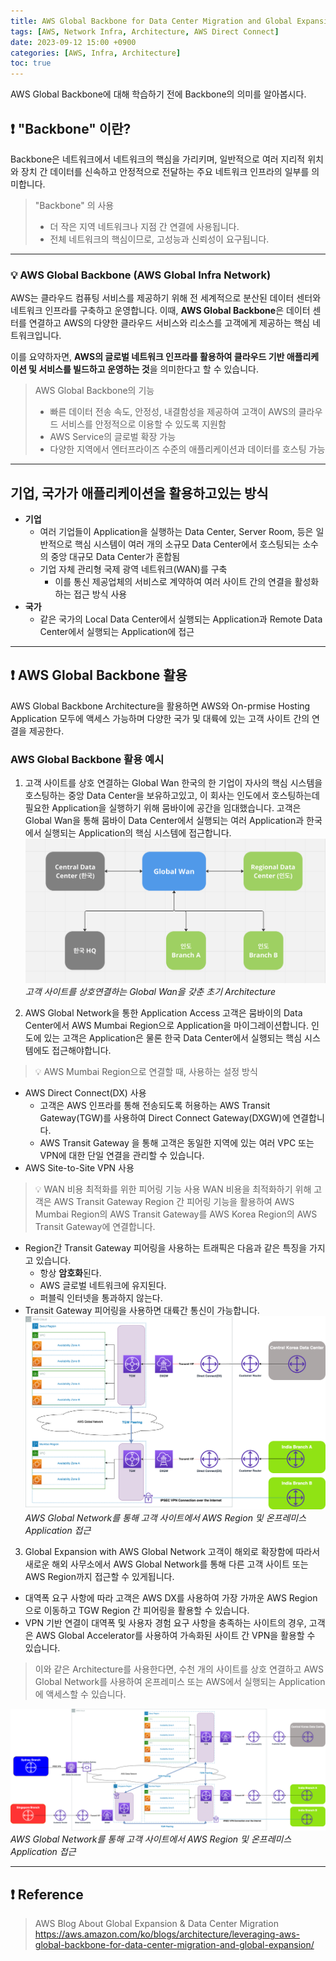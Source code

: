 ```yaml
---
title: AWS Global Backbone for Data Center Migration and Global Expansion
tags: [AWS, Network Infra, Architecture, AWS Direct Connect]
date: 2023-09-12 15:00 +0900
categories: [AWS, Infra, Architecture]
toc: true
---
```


AWS Global Backbone에 대해 학습하기 전에 Backbone의 의미를 알아봅시다.

## ❗️ "Backbone" 이란?
Backbone은 네트워크에서 네트워크의 핵심을 가리키며, 일반적으로 여러 지리적 위치와 장치 간 데이터를 신속하고 안정적으로 전달하는 주요 네트워크 인프라의 일부를 의미합니다.

> "Backbone" 의 사용
> - 더 작은 지역 네트워크나 지점 간 연결에 사용됩니다.
> - 전체 네트워크의 핵심이므로, 고성능과 신뢰성이 요구됩니다.

---

### 💡 AWS Global Backbone (AWS Global Infra Network)
AWS는 클라우드 컴퓨팅 서비스를 제공하기 위해 전 세계적으로 분산된 데이터 센터와 네트워크 인프라를 구축하고 운영합니다.
이때, **AWS Global Backbone**은 데이터 센터를 연결하고 AWS의 다양한 클라우드 서비스와 리소스를 고객에게 제공하는 핵심 네트워크입니다.

이를 요약하자면, **AWS의 글로벌 네트워크 인프라를 활용하여 클라우드 기반 애플리케이션 및 서비스를 빌드하고 운영하는 것**을 의미한다고 할 수 있습니다.

> AWS Global Backbone의 기능
> - 빠른 데이터 전송 속도, 안정성, 내결함성을 제공하여 고객이 AWS의 클라우드 서비스를 안정적으로 이용할 수 있도록 지원함
> - AWS Service의 글로벌 확장 가능
> -  다양한 지역에서 엔터프라이즈 수준의 애플리케이션과 데이터를 호스팅 가능

---

## 기업, 국가가 애플리케이션을 활용하고있는 방식 

- **기업**
  - 여러 기업들이 Application을 실행하는 Data Center, Server Room, 등은 일반적으로 핵심 시스템이 여러 개의 소규모 Data Center에서 호스팅되는 소수의 중앙 대규모 Data Center가 혼합됨
  - 기업 자체 관리형 국제 광역 네트워크(WAN)를 구축
    - 이를 통신 제공업체의 서비스로 계약하여 여러 사이트 간의 연결을 활성화하는 접근 방식 사용
- **국가**
  - 같은 국가의 Local Data Center에서 실행되는 Application과 Remote Data Center에서 실행되는 Application에 접근

---

## ❗️ AWS Global Backbone 활용
AWS Global Backbone Architecture을 활용하면 AWS와 On-prmise Hosting Application 모두에 액세스 가능하며 다양한 국가 및 대륙에 있는 고객 사이트 간의 연결을 제공한다.

### AWS Global Backbone 활용 예시
1. 고객 사이트를 상호 연결하는 Global Wan
한국의 한 기업이 자사의 핵심 시스템을 호스팅하는 중앙 Data Center을 보유하고있고, 이 회사는 인도에서 호스팅하는데 필요한 Application을 실행하기 위해 뭄바이에 공간을 임대했습니다. 고객은 Global Wan을 통해 뭄바이 Data Center에서 실행되는 여러 Application과 한국에서 실행되는 Application의 핵심 시스템에 접근합니다.
![Global_Wan](https://github.com/MinkyungJ/MinkyungJ.github.io/blob/main/_posts/Global_Wan.png?raw=true)*고객 사이트를 상호연결하는 Global Wan을 갖춘 초기 Architecture*

2. AWS Global Network을 통한 Application Access
고객은 뭄바이의 Data Center에서 AWS Mumbai Region으로 Application을 마이그레이션합니다. 인도에 있는 고객은 Application은 물론 한국 Data Center에서 실행되는 핵심 시스템에도 접근해야합니다.
> 💡 AWS Mumbai Region으로 연결할 때, 사용하는 설정 방식
  - AWS Direct Connect(DX) 사용
    - 고객은 AWS 인프라를 통해 전송되도록 허용하는 AWS Transit Gateway(TGW)를 사용하여 Direct Connect Gateway(DXGW)에 연결합니다.
    - AWS Transit Gateway 을 통해 고객은 동일한 지역에 있는 여러 VPC 또는 VPN에 대한 단일 연결을 관리할 수 있습니다.
  - AWS Site-to-Site VPN 사용

> 💡 WAN 비용 최적화를 위한 피어링 기능 사용
WAN 비용을 최적화하기 위해 고객은 AWS Transit Gateway Region 간 피어링 기능을 활용하여 AWS Mumbai Region의 AWS Transit Gateway를 AWS Korea Region의 AWS Transit Gateway에 연결합니다.
- Region간 Transit Gateway 피어링을 사용하는 트래픽은 다음과 같은 특징을 가지고 있습니다.
  - 항상 **암호화**된다. 
  - AWS 글로벌 네트워크에 유지된다.
  - 퍼블릭 인터넷을 통과하지 않는다.
- Transit Gateway 피어링을 사용하면 대륙간 통신이 가능합니다.
![Application_Access](https://github.com/MinkyungJ/MinkyungJ.github.io/blob/main/_posts/Application_Access.png?raw=true)*AWS Global Network를 통해 고객 사이트에서 AWS Region 및 온프레미스 Application 접근*

3. Global Expansion with AWS Global Network
고객이 해외로 확장함에 따라서 새로운 해외 사무소에서 AWS Global Network를 통해 다른 고객 사이트 또는 AWS Region까지 접근할 수 있게됩니다.
- 대역폭 요구 사항에 따라 고객은 AWS DX를 사용하여 가장 가까운 AWS Region으로 이동하고 TGW Region 간 피어링을 활용할 수 있습니다.
- VPN 기반 연결이 대역폭 및 사용자 경험 요구 사항을 충족하는 사이트의 경우, 고객은 AWS Global Accelerator를 사용하여 가속화된 사이트 간 VPN을 활용할 수 있습니다.

> 이와 같은 Architecture를 사용한다면, 수천 개의 사이트를 상호 연결하고 AWS Global Network를 사용하여 온프레미스 또는 AWS에서 실행되는 Application에 액세스할 수 있습니다.

![Global_Expansion](https://github.com/MinkyungJ/MinkyungJ.github.io/blob/main/_posts/Global_Expansion.png?raw=true)*AWS Global Network를 통해 고객 사이트에서 AWS Region 및 온프레미스 Application 접근*

---

## ❗️ Reference
> AWS Blog About Global Expansion & Data Center Migration
<https://aws.amazon.com/ko/blogs/architecture/leveraging-aws-global-backbone-for-data-center-migration-and-global-expansion/>